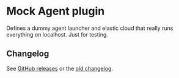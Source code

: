 # Mock Agent plugin

Defines a dummy agent launcher and elastic cloud that really runs everything on localhost.
Just for testing.

## Changelog

See [GitHub releases](https://github.com/jenkinsci/mock-slave-plugin/releases)
or the [old changelog](https://github.com/jenkinsci/mock-slave-plugin/blob/6890d882ec473fa8b2ab35586b02ca90a7a1e8e4/old-changelog.md).
